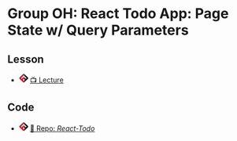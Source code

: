 # Group OH: React Todo App: Page State w/ Query Parameters

## Lesson

- ![FSA](/logo.png) [📺 Lecture](https://youtu.be/d4O777b7yfQ)

## Code

- ![FSA](/logo.png) [🔬 Repo: _React-Todo_](https://github.com/justin-cook-developer/react-todo)

